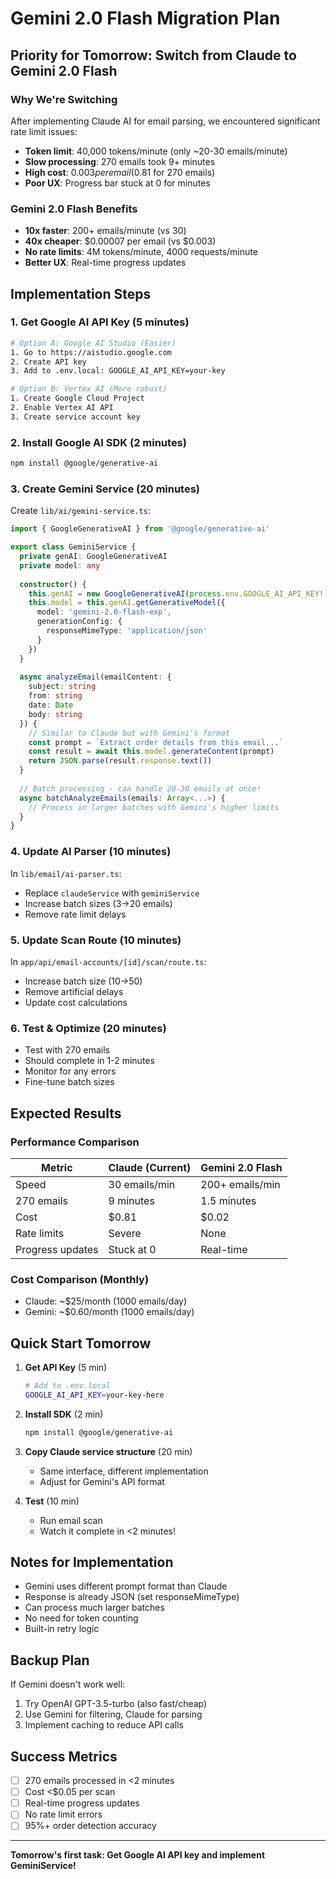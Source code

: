 # Gemini 2.0 Flash Migration Plan

## Priority for Tomorrow: Switch from Claude to Gemini 2.0 Flash

### Why We're Switching
After implementing Claude AI for email parsing, we encountered significant rate limit issues:
- **Token limit**: 40,000 tokens/minute (only ~20-30 emails/minute)
- **Slow processing**: 270 emails took 9+ minutes
- **High cost**: $0.003 per email ($0.81 for 270 emails)
- **Poor UX**: Progress bar stuck at 0 for minutes

### Gemini 2.0 Flash Benefits
- **10x faster**: 200+ emails/minute (vs 30)
- **40x cheaper**: $0.00007 per email (vs $0.003)
- **No rate limits**: 4M tokens/minute, 4000 requests/minute
- **Better UX**: Real-time progress updates

## Implementation Steps

### 1. Get Google AI API Key (5 minutes)
```bash
# Option A: Google AI Studio (Easier)
1. Go to https://aistudio.google.com
2. Create API key
3. Add to .env.local: GOOGLE_AI_API_KEY=your-key

# Option B: Vertex AI (More robust)
1. Create Google Cloud Project
2. Enable Vertex AI API
3. Create service account key
```

### 2. Install Google AI SDK (2 minutes)
```bash
npm install @google/generative-ai
```

### 3. Create Gemini Service (20 minutes)
Create `lib/ai/gemini-service.ts`:
```typescript
import { GoogleGenerativeAI } from '@google/generative-ai'

export class GeminiService {
  private genAI: GoogleGenerativeAI
  private model: any
  
  constructor() {
    this.genAI = new GoogleGenerativeAI(process.env.GOOGLE_AI_API_KEY!)
    this.model = this.genAI.getGenerativeModel({ 
      model: 'gemini-2.0-flash-exp',
      generationConfig: {
        responseMimeType: 'application/json'
      }
    })
  }
  
  async analyzeEmail(emailContent: {
    subject: string
    from: string
    date: Date
    body: string
  }) {
    // Similar to Claude but with Gemini's format
    const prompt = `Extract order details from this email...`
    const result = await this.model.generateContent(prompt)
    return JSON.parse(result.response.text())
  }
  
  // Batch processing - can handle 20-30 emails at once!
  async batchAnalyzeEmails(emails: Array<...>) {
    // Process in larger batches with Gemini's higher limits
  }
}
```

### 4. Update AI Parser (10 minutes)
In `lib/email/ai-parser.ts`:
- Replace `claudeService` with `geminiService`
- Increase batch sizes (3→20 emails)
- Remove rate limit delays

### 5. Update Scan Route (10 minutes)
In `app/api/email-accounts/[id]/scan/route.ts`:
- Increase batch size (10→50)
- Remove artificial delays
- Update cost calculations

### 6. Test & Optimize (20 minutes)
- Test with 270 emails
- Should complete in 1-2 minutes
- Monitor for any errors
- Fine-tune batch sizes

## Expected Results

### Performance Comparison
| Metric | Claude (Current) | Gemini 2.0 Flash |
|--------|-----------------|------------------|
| Speed | 30 emails/min | 200+ emails/min |
| 270 emails | 9 minutes | 1.5 minutes |
| Cost | $0.81 | $0.02 |
| Rate limits | Severe | None |
| Progress updates | Stuck at 0 | Real-time |

### Cost Comparison (Monthly)
- Claude: ~$25/month (1000 emails/day)
- Gemini: ~$0.60/month (1000 emails/day)

## Quick Start Tomorrow

1. **Get API Key** (5 min)
   ```bash
   # Add to .env.local
   GOOGLE_AI_API_KEY=your-key-here
   ```

2. **Install SDK** (2 min)
   ```bash
   npm install @google/generative-ai
   ```

3. **Copy Claude service structure** (20 min)
   - Same interface, different implementation
   - Adjust for Gemini's API format

4. **Test** (10 min)
   - Run email scan
   - Watch it complete in <2 minutes!

## Notes for Implementation

- Gemini uses different prompt format than Claude
- Response is already JSON (set responseMimeType)
- Can process much larger batches
- No need for token counting
- Built-in retry logic

## Backup Plan

If Gemini doesn't work well:
1. Try OpenAI GPT-3.5-turbo (also fast/cheap)
2. Use Gemini for filtering, Claude for parsing
3. Implement caching to reduce API calls

## Success Metrics

- [ ] 270 emails processed in <2 minutes
- [ ] Cost <$0.05 per scan
- [ ] Real-time progress updates
- [ ] No rate limit errors
- [ ] 95%+ order detection accuracy

---

**Tomorrow's first task: Get Google AI API key and implement GeminiService!**